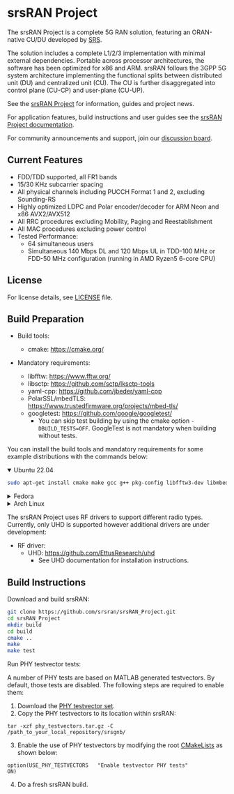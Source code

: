 srsRAN Project
==============

The srsRAN Project is a complete 5G RAN solution, featuring an ORAN-native CU/DU developed by [SRS](http://www.srs.io).

The solution includes a complete L1/2/3 implementation with minimal external dependencies. Portable across processor architectures, the software has been optimized for x86 and ARM. srsRAN follows the 3GPP 5G system architecture implementing the functional splits between distributed unit (DU) and centralized unit (CU). The CU is further disaggregated into control plane (CU-CP) and user-plane (CU-UP).

See the [srsRAN Project](https://www.srsran.com/) for information, guides and project news.

For application features, build instructions and user guides see the [srsRAN Project documentation](https://docs.srsran.com/projects/project).

For community announcements and support, join our [discussion board](https://www.github.com/srsran/srsran_project/discussions).

Current Features
----------------

* FDD/TDD supported, all FR1 bands
* 15/30 KHz subcarrier spacing
* All physical channels including PUCCH Format 1 and 2, excluding Sounding-RS 
* Highly optimized LDPC and Polar encoder/decoder for ARM Neon and x86 AVX2/AVX512
* All RRC procedures excluding Mobility, Paging and Reestablishment
* All MAC procedures excluding power control
* Tested Performance:
  * 64 simultaneous users
  * Simultaneous 140 Mbps DL and 120 Mbps UL in TDD-100 MHz or FDD-50 MHz configuration (running in AMD Ryzen5 6-core CPU)

License
-------

For license details, see [LICENSE](LICENSE) file.

Build Preparation
-----------------

* Build tools:
  * cmake:               <https://cmake.org/>
  
* Mandatory requirements:
  * libfftw:             <https://www.fftw.org/>
  * libsctp:             <https://github.com/sctp/lksctp-tools>
  * yaml-cpp:            <https://github.com/jbeder/yaml-cpp>
  * PolarSSL/mbedTLS:    <https://www.trustedfirmware.org/projects/mbed-tls/>
  * googletest:          <https://github.com/google/googletest/>
    * You can skip test building by using the cmake option `-DBUILD_TESTS=OFF`. GoogleTest is not mandatory when building without tests.

You can install the build tools and mandatory requirements for some example distributions with the commands below:

<details open>
<summary>Ubuntu 22.04</summary>


```bash
sudo apt-get install cmake make gcc g++ pkg-config libfftw3-dev libmbedtls-dev libsctp-dev libyaml-cpp-dev libgtest-dev
```
</details>
<details>
<summary>Fedora</summary>


```bash
sudo yum install cmake make gcc gcc-c++ fftw-devel lksctp-tools-devel yaml-cpp-devel mbedtls-devel gtest-devel
```
</details>
<details>
<summary>Arch Linux</summary>


```bash
sudo pacman -S cmake make base-devel fftw mbedtls yaml-cpp lksctp-tools gtest
```
</details>

The srsRAN Project uses RF drivers to support different radio types.
Currently, only UHD is supported however additional drivers are under development:

* RF driver:
  * UHD:                 <https://github.com/EttusResearch/uhd>
    * See UHD documentation for installation instructions.
    
Build Instructions
------------------

Download and build srsRAN:

```bash
git clone https://github.com/srsran/srsRAN_Project.git
cd srsRAN_Project
mkdir build
cd build
cmake ..
make
make test
```

Run PHY testvector tests:

A number of PHY tests are based on MATLAB generated testvectors. By default, those tests are disabled.
The following steps are required to enable them:

1. Download the [PHY testvector set](https://github.com/srsran/srsRAN_Project/releases/phy_testvectors.tar.gz).
2. Copy the PHY testvectors to its location within srsRAN:
```
tar -xzf phy_testvectors.tar.gz -C /path_to_your_local_repository/srsgnb/
```
3. Enable the use of PHY testvectors by modifying the root [CMakeLists](CMakeLists.txt) as shown below:
```
option(USE_PHY_TESTVECTORS   "Enable testvector PHY tests"              ON)
```
4. Do a fresh srsRAN build.
